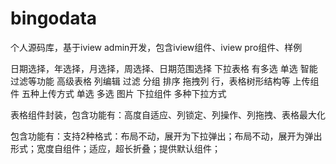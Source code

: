 # bingodata
个人源码库，基于iview admin开发，包含iview组件、iview pro组件、样例

日期选择，年选择，月选择，周选择、日期范围选择 
下拉表格 有多选 单选 智能过滤等功能 
高级表格 列编辑 过滤 分组 排序 拖拽列 行，表格树形结构等 
上传组件 五种上传方式  单选 多选 图片 
下拉组件 多种下拉方式 


表格组件封装，包含功能有：高度自适应、列锁定、列操作、列拖拽、表格最大化 

包含功能有：支持2种格式：布局不动，展开为下拉弹出；布局不动，展开为弹出形式；宽度自组件；适应，超长折叠；提供默认组件；
